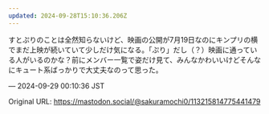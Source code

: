 ```yaml
---
updated: 2024-09-28T15:10:36.206Z
---
```


<p>すとぷりのことは全然知らないけど、映画の公開が7月19日なのにキンプリの横でまだ上映が続いていて少しだけ気になる。「ぷり」だし（？）映画に通っている人がいるのかな？前にメンバー一覧で姿だけ見て、みんなかわいいけどそんなにキュート系ばっかりで大丈夫なのって思った。</p>

&mdash; 2024-09-29 00:10:36 JST

Original URL: https://mastodon.social/@sakuramochi0/113215814775441479

